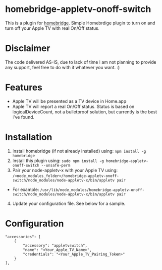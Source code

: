 # homebridge-appletv-onoff-switch
This is a plugin for [homebridge](https://github.com/nfarina/homebridge). 
Simple Homebrdige plugin to turn on and turn off your Apple TV with real On/Off status.

# Disclaimer

The code delivered AS-IS, due to lack of time I am not planning to provide any support, feel free to do with it whatever you want. :)

# Features

* Apple TV will be presented as a TV device in Home.app
* Apple TV will report a real On/Off status. Status is based on logicalDeviceCount, not a bulletproof solution, but currently is the best I've found.

# Installation

1. Install homebridge (if not already installed) using: `npm install -g homebridge`
2. Install this plugin using: `sudo npm install -g homebridge-appletv-onoff-switch --unsafe-perm`
3. Pair your node-appletv-x with your Apple TV using: `/<node_modules_folder>/homebridge-appletv-onoff-switch/node_modules/node-appletv-x/bin/appletv pair` 
* For example: `/usr/lib/node_modules/homebridge-appletv-onoff-switch/node_modules/node-appletv-x/bin/appletv pair`
4. Update your configuration file. See below for a sample.

# Configuration

```
"accessories": [
    {
        "accessory": "appletvswitch",
        "name": "<Your_Apple_TV_Name>",
        "credentials": "<Your_Apple_TV_Pairing_Token>"
    }
],
```